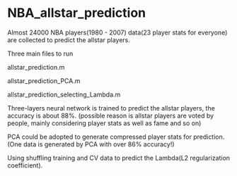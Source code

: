# NBA_allstar_prediction
Almost 24000 NBA players(1980 - 2007) data(23 player stats for everyone) are collected to predict the allstar players.

Three main files to run

  allstar_prediction.m
  
  allstar_prediction_PCA.m
  
  allstar_prediction_selecting_Lambda.m
  
  
Three-layers neural network is trained to predict the allstar players, the accuracy is about 88%. (possible reason is allstar players are voted by people, mainly considering player stats as well as fame and so on)

PCA could be adopted to generate compressed player stats for prediction. (One data is generated by PCA with over 86% accuracy!) 

Using shuffling training and CV data to predict the Lambda(L2 regularization coefficient).

